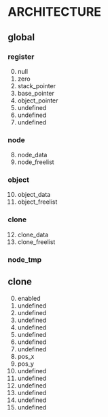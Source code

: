 # ARCHITECTURE

## global

### register
000000. null
000001. zero
000002. stack_pointer
000003. base_pointer
000004. object_pointer
000005. undefined
000006. undefined
000007. undefined

### node
000008. node_data
000009. node_freelist

### object
000010. object_data
000011. object_freelist

### clone
000012. clone_data
000013. clone_freelist

### node_tmp

## clone
00. enabled
01. undefined
02. undefined
03. undefined
04. undefined
05. undefined
06. undefined
07. undefined
08. pos_x
09. pos_y
10. undefined
11. undefined
12. undefined
13. undefined
14. undefined
15. undefined